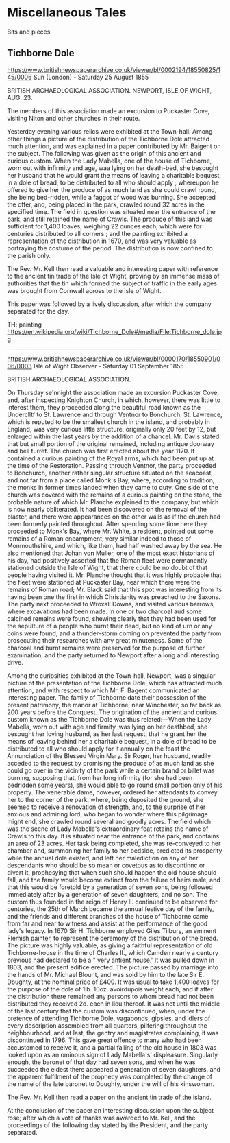 # Miscellaneous Tales

Bits and pieces

## Tichborne Dole

https://www.britishnewspaperarchive.co.uk/viewer/bl/0002194/18550825/145/0006
Sun (London) - Saturday 25 August 1855

BRITISH ARCHAEOLOGICAL ASSOCIATION. NEWPORT, ISLE OF WIGHT, AUG. 23.

The members of this association made an excursion to Puckaster Cove, visiting Niton and other churches in their route. 

Yesterday evening various relics were exhibited at the Town-hall. Among other things a picture of the distribution of the Tichborne Dole attracted much attention, and was explained in a paper contributed by Mr. Baigent on the subject. The following was given as the origin of this ancient and curious custom. When the Lady Mabella, one of the house of Tichborne, worn out with infirmity and age, waa lying on her death-bed, she besought her husband that he would grant the means of leaving a charitable bequest, in a dole of bread, to be distributed to all who should apply ; whereupon he offered to give her the produce of as much land as she could crawl round, she being bed-ridden, while a faggot of wood was burning. She accepted the offer, and, being placed in the park, crawled round 32 acres in the specified time. The field in question was situated near the entrance of the park, and still retained the name of Crawls. The produce of this land was sufficient for 1,400 loaves, weighing 22 ounces each, which were for centuries distributed to all corners ; and the painting exhibited a representation of the distribution in 1670, and was very valuable as portraying the costume of the period. The distribution is now confined to the parish only.

The Rev. Mr. Kell then read a valuable and interesting paper with reference to the ancient tin trade of the Isle of Wight, proving by an immense mass of authorities that the tin which formed the subject of traffic in the early ages was brought from Cornwall across to the Isle of Wight.

This paper was followed by a lively discussion, after which the company separated for the day.


TH: painting https://en.wikipedia.org/wiki/Tichborne_Dole#/media/File:Tichborne_dole.jpg


---
https://www.britishnewspaperarchive.co.uk/viewer/bl/0000170/18550901/006/0003
Isle of Wight Observer - Saturday 01 September 1855

BRITISH ARCHAEOLOGICAL ASSOCIATION.

On Thursday se'nnight the association made an excursion Puckaster Cove, and, after inspecting Knighton Church, in which, however, there was little to interest them, they proceeded along the beautiful road known as the Underclltf to St. Lawrence and through Ventnor to Bonchurch. St. Lawrence, which is reputed to be the smallest church in the island, and probably in England, was very curious little structure, originally only 20 feet by 12, but enlarged within the last years by the addition of a chancel. Mr. Davis stated that but small portion of the original remained, including antique doorway and bell turret. The church was first erected about the year 1170. It contained a curious painting of the Royal arms, which had been put up at the time of the Restoration. Passing through Ventnor, the party proceeded to Bonchurch, another rather singular structure situated on the seacoast, and not far from a place called Monk's Bay, where, according to tradition, the monks in former times landed when they came to duty. One side of the church was covered with the remains of a curious painting on the stone, the probable nature of which Mr. Planche explained to the company, but which is now nearly obliterated. It had been discovered on the removal of the plaster, and there were appearances on the other walls as if the church had been formerly painted throughout. After spending some time here they proceeded to Monk's Bay, where Mr. White, a resident, pointed out some remains of a Roman encampment, very similar indeed to those of Monmouthshire, and which, like them, had half washed away by the sea. He also mentioned that Johan von Muller, one of the most exact historians of his day, had positively asserted that the Roman fleet were permanently stationed outside the Isle of Wight, that there could be no doubt of that people having visited it. Mr. Planche thought that it was highly probable that the fleet were stationed at Puckaster Bay, near which there were the remains of Roman road; Mr. Black said that this spot was interesting from its having been one the first in which Christianity was preached to the Saxons. The party next proceeded to Wroxall Downs, and visited various barrows, where excavations had been made. In one or two charcoal aud some calcined remains were found, shewing clearly that they had been used for the sepulture of a people who burnt their dead, but no kind of urn or any coins were found, and a thunder-storm coming on prevented the party from prosecuting their researches with any great minuteness. Some of the charcoal and burnt remains were preserved for the purpose of further examination, and the party returned to Newport after a long and interesting drive.

Among the curiosities exhibited at the Town-hall, Newport, was a singular picture of the presentation of the Tichborne Dole, which has attracted much attention, and with respect to which Mr. F. Bagent communicated an interesting paper. The family of Tichborne date their possession of the present patrimony, the manor at Tichborne, near Winchester, so far back as 200 years before the Conquest. The origination of the ancient and curious custom known as the Tichborne Dole was thus related:—When the Lady Mabella, worn out with age and firmity, was lying on her deathbed, she besought her loving husband, as her last request, that he grant her the means of leaving behind her a charitable bequest, in a dole of bread to be distributed to all who should apply for it annually on the feast the Annunciation of the Blessed Virgin Mary. Sir Roger, her husband, readily acceded to the request by promising the produce of as much land as she could go over in the vicinity of the park while a certain brand or billet was burning, supposing that, from her long infirmity (for she had been bedridden some years), she would able to go round small portion only of his property. The venerable dame, however, ordered her attendants to convey her to the corner of the park, where, being deposited the ground, she seemed to receive a renovation of strength, and, to the surprise of her anxious and admiring lord, who began to wonder where this pilgrimage might end, she crawled round several and goodly acres. The field which was the scene of Lady Mabella's extraordinary feat retains the name of Crawls to this day. It is situated near the entrance of the park, and contains an area of 23 acres. Her task being completed, she was re-conveyed to her chamber and, summoning her family to her bedside, predicted its prosperity while the annual dole existed, and left her malediction on any of her descendants who should be so mean or covetous as to discontinnc or divert it, prophesying that when such should happen the old house should fall, and the family would become extinct from the failure of heirs male, and that this would be foretold by a generation of seven sons, being followed immediately after by a generation of seven daughters, and no son. The custom thus founded in the reign of Henry II. continued to be observed for centuries, the 25th of March became the annual festive day of the family, and the friends and different branches of the house of Tichborne came from far and near to witness and assist at the performance of the good lady's legacy. In 1670 Sir H. Tichborne employed Giles Tilbury, an eminent Flemish painter, to represent the ceremony of the distribution of the bread. The picture was highly valuable, as giving a faithful representation of old Tichborne-house in the time of Charles II., which Camden nearly a century previous had declared to be a " very antient house.' It was pulled down in 1803, and the present edifice erected. The picture passed by marriage into the hands of Mr. Michael Blount, and was sold by him to the late Sir E. Doughty, at the nominal price of £400. It was usual to take 1,400 loaves for the purpose of the dole of 1lb. 10oz. avoirdupois weight each, and if after the distribution there remained any persons to whom bread had not been distributed they received 2d. each in lieu thereof. It was not until the middle of the last century that the custom was discontinued, when, under the pretence of attending Tichborne Dole, vagabonds, gipsies, and idlers of every description assembled from all quarters, pilfering throughout the neighbourhood, and at last, the gentry and magistrates complaining, it was discontinued in 1796. This gave great offence to many who had been accustomed to receive it, and a partial falling of the old house in 1803 was looked upon as an ominous sign of Lady Mabella's' displeasure. Singularly enough, the baronet of that day had seven sons, and when he was succeeded the eldest there appeared a generation of seven daughters, and the apparent fulfilment of the prophecy was completed by the change of the name of the late baronet to Doughty, under the will of his kinswoman.

The Rev. Mr. Kell then read a paper on the ancient tin trade of the island.

At the conclusion of the paper an interesting discussion upon the subject rose; after which a vote of thanks was awarded to Mr. Kell, and the proceedings of the following day stated by the President, and the party separated.

